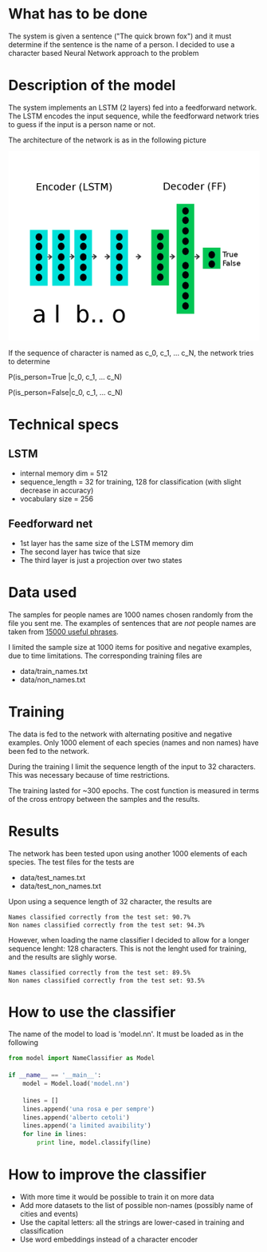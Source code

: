 # What has to be done

The system is given a sentence ("The quick brown fox") and it must
determine if the sentence is the name of a person. I decided to use a
character based Neural Network approach to the problem


# Description of the model

The system implements an LSTM (2 layers) fed into a feedforward
network. The LSTM encodes the input sequence, while the feedforward
network tries to guess if the input is a person name or not.

The architecture of the network is as in the following picture

![Architecture: an LSTM (light blue) is fed into a feedforward network (green)](./img/model.png)

If the sequence of character is named as c_0, c_1, ... c_N, the
network tries to determine

P(is_person=True |c_0, c_1, ... c_N)

P(is_person=False|c_0, c_1, ... c_N)


# Technical specs

## LSTM
* internal memory dim = 512
* sequence_length = 32 for training, 128 for classification (with slight decrease in accuracy) 
* vocabulary size = 256

## Feedforward net
* 1st layer has the same size of the LSTM memory dim
* The second layer has twice that size
* The third layer is just a projection over two states

# Data used

The samples for people names are 1000 names chosen randomly from the
file you sent me. The examples of sentences that are *not* people
names are taken from [15000 useful
phrases](http://www.gutenberg.org/files/18362/18362.txt).

I limited the sample size at 1000 items for positive and negative
examples, due to time limitations. The corresponding training files
are
* data/train_names.txt
* data/non_names.txt

# Training

The data is fed to the network with alternating positive and negative
examples. Only 1000 element of each species (names and non names) have
been fed to the network.

During the training I limit the sequence length of the input to 32
characters. This was necessary because of time restrictions.

The training lasted for ~300 epochs. The cost function is
measured in terms of the cross entropy between the samples and the
results.

# Results

The network has been tested upon using another 1000 elements of each
species. The test files for the tests are

* data/test_names.txt
* data/test_non_names.txt

Upon using a sequence length of 32 character, the results are

```
Names classified correctly from the test set: 90.7%
Non names classified correctly from the test set: 94.3%
```

However, when loading the name classifier I decided to allow for a
longer sequence lenght: 128 characters. This is not the lenght used
for training, and the results are slighly worse.

```
Names classified correctly from the test set: 89.5%
Non names classified correctly from the test set: 93.5%
```

# How to use the classifier

The name of the model to load is 'model.nn'. It must be loaded as in the following

```python
from model import NameClassifier as Model

if __name__ == '__main__':
    model = Model.load('model.nn')

    lines = []
    lines.append('una rosa e per sempre')
    lines.append('alberto cetoli')
    lines.append('a limited avaibility')
    for line in lines:        
        print line, model.classify(line)

```

# How to improve the classifier

* With more time it would be possible to train it on more data
* Add more datasets to the list of possible non-names (possibly name of cities and events)
* Use the capital letters: all the strings are lower-cased in training and classification
* Use word embeddings instead of a character encoder